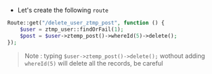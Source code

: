 - Let's create the following `route`

````php
Route::get("/delete_user_ztmp_post", function () {
    $user = ztmp_user::findOrFail(1);
    $post = $user->ztemp_post()->whereId(5)->delete();
});
````

> Note : typing `$user->ztemp_post()->delete();` wothout adding `whereId(5)` will delete all
> the records, be careful